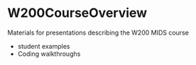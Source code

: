 # W200CourseOverview
Materials for presentations describing the W200 MIDS course
* student examples
* Coding walkthroughs
